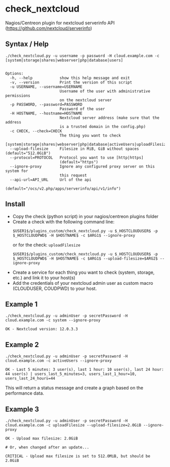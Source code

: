 # check_nextcloud

Nagios/Centreon plugin for nextcloud serverinfo API (https://github.com/nextcloud/serverinfo)

## Syntax / Help

```
./check_nextcloud.py -u username -p password -H cloud.example.com -c [system|storage|shares|webserver|php|database|users]


Options:
  -h, --help            show this help message and exit
  -v, --version         Print the version of this script
  -u USERNAME, --username=USERNAME
                        Username of the user with administrative permissions
                        on the nextcloud server
  -p PASSWORD, --password=PASSWORD
                        Password of the user
  -H HOSTNAME, --hostname=HOSTNAME
                        Nextcloud server address (make sure that the address
                        is a trusted domain in the config.php)
  -c CHECK, --check=CHECK
                        The thing you want to check
                        [system|storage|shares|webserver|php|database|activeUsers|uploadFilesize]
  --upload-filesize     Filesize in MiB, GiB without spaces (default="512.0GiB")
  --protocol=PROTOCOL   Protocol you want to use [http|https]
                        (default="https")
  --ignore-proxy        Ignore any configured proxy server on this system for
                        this request
  --api-url=API_URL     Url of the api
                        (default="/ocs/v2.php/apps/serverinfo/api/v1/info")

```

## Install

* Copy the check (python script) in your nagios/centreon plugins folder
* Create a check with the following command line:
  ```
  $USER1$/plugins_custom/check_nextcloud.py -u $_HOSTCLOUDUSER$ -p $_HOSTCLOUDPWD$ -H $HOSTNAME$ -c $ARG1$ --ignore-proxy
  ```
  or for the check: `uploadFilesize`
  ```
  $USER1$/plugins_custom/check_nextcloud.py -u $_HOSTCLOUDUSER$ -p $_HOSTCLOUDPWD$ -H $HOSTNAME$ -c $ARG1$ --upload-filesize=$ARG2$ --ignore-proxy
  ```
* Create a service for each thing you want to check (system, storage, etc.) and link it to your host(s)
* Add the credentials of your nextcloud admin user as custom macro (CLOUDUSER, COUDPWD) to your host.

## Example 1

```
./check_nextcloud.py -u adminUser -p secretPassword -H cloud.example.com -c system --ignore-proxy

OK - Nextcloud version: 12.0.3.3
```

## Example 2

```
./check_nextcloud.py -u adminUser -p secretPassword -H cloud.example.com -c activeUsers --ignore-proxy

OK - Last 5 minutes: 3 user(s), last 1 hour: 10 user(s), last 24 hour: 44 user(s) | users_last_5_minutes=3, users_last_1_hour=10, users_last_24_hours=44
```

This will return a status message and create a graph based on the performance data.

## Example 3

```
./check_nextcloud.py -u adminUser -p secretPassword -H cloud.example.com -c uploadFilesize --upload-filesize=2.0GiB --ignore-proxy

OK - Upload max filesize: 2.0GiB

# Or, when changed after an update...

CRITICAL - Upload max filesize is set to 512.0MiB, but should be 2.0GiB

```
